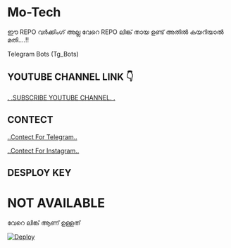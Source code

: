 # Mo-Tech

ഈ REPO വർക്കിംഗ്‌ അല്ല വേറെ REPO ലിങ്ക് തായ ഉണ്ട് അതിൽ കയറിയാൽ മതി....!!

Telegram Bots (Tg_Bots)

## YOUTUBE CHANNEL LINK 👇

[.          .SUBSCRIBE YOUTUBE CHANNEL.             .](https://www.youtube.com/channel/UCmGBpXoM-OEm-FacOccVKgQ)


## CONTECT

[..Contect For Telegram..](https://t.me/Mo_Tech_YouTube)

[..Contect For Instagram..](www.instagram.com/motech._)

## DESPLOY KEY

# NOT AVAILABLE 

വേറെ ലിങ്ക് ആണ് ഉള്ളത്

[![Deploy](https://www.herokucdn.com/deploy/button.svg)](https://github.com/qwertyclass/Mo-)
